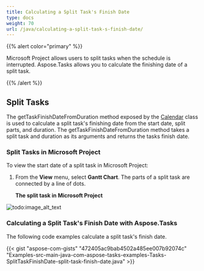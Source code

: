 ```yaml
---
title: Calculating a Split Task's Finish Date
type: docs
weight: 70
url: /java/calculating-a-split-task-s-finish-date/
---
```


{{% alert color="primary" %}} 

Microsoft Project allows users to split tasks when the schedule is interrupted. Aspose.Tasks allows you to calculate the finishing date of a split task.

{{% /alert %}} 
## **Split Tasks**
The getTaskFinishDateFromDuration method exposed by the [Calendar](/pages/createpage.action?spaceKey=tasksjava&title=com.aspose.tasks.Calendar+Class&linkCreation=true&fromPageId=16581075) class is used to calculate a split task's finishing date from the start date, split parts, and duration. The getTaskFinishDateFromDuration method takes a split task and duration as its arguments and returns the tasks finish date.
### **Split Tasks in Microsoft Project**
To view the start date of a split task in Microsoft Project:

1. From the **View** menu, select **Gantt Chart**.
   The parts of a split task are connected by a line of dots. 

   **The split task in Microsoft Project** 

![todo:image_alt_text](/plugins/servlet/confluence/placeholder/unknown-attachment)
### **Calculating a Split Task's Finish Date with Aspose.Tasks**
The following code examples calculate a split task's finish date.



{{< gist "aspose-com-gists" "472405ac9bab4502a485ee007b92074c" "Examples-src-main-java-com-aspose-tasks-examples-Tasks-SplitTaskFinishDate-split-task-finish-date.java" >}}

